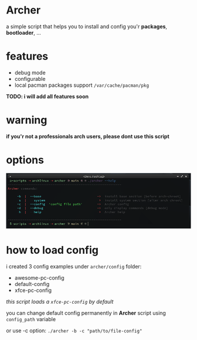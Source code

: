 # Archer
a simple script that helps you to install and config you'r **packages**, **bootloader**, ...

# features
- debug mode
- configurable
- local pacman packages support `/var/cache/pacman/pkg`

**TODO: i will add all features soon**

# warning
**if you'r not a professionals arch users, please dont use this script**


# options
![alt text](https://github.com/devshashtag/archer/blob/main/screenshots/help.png?raw=true)

# how to load config

i created 3 config examples under `archer/config` folder:

- awesome-pc-config
- default-config
- xfce-pc-config

*this script loads a `xfce-pc-config` by default*

you can change default config permanently in **Archer** script using `config_path` variable 

or use -c option: `./archer -b -c "path/to/file-config"`

